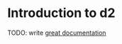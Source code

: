 # Introduction to d2

TODO: write [great documentation](http://jacobian.org/writing/what-to-write/)
